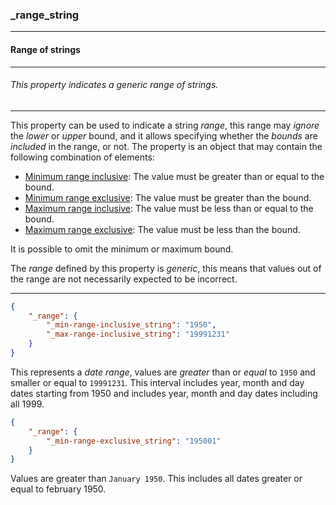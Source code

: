 ### _range_string



------
#### Range of strings



------
###### This property indicates a generic range of strings.



------
This property can be used to indicate a string *range*, this range may *ignore* the *lower* or *upper* bound, and it allows specifying whether the *bounds* are *included* in the range, or not. The property is an object that may contain the following combination of elements:

- [Minimum range inclusive](_min-range-inclusive_string.md): The value must be greater than or equal to the bound.
- [Minimum range exclusive](_min-range-exclusive_string.md): The value must be greater than the bound.
- [Maximum range inclusive](_max-range-inclusive_string.md): The value must be less than or equal to the bound.
- [Maximum range exclusive](_max-range-exclusive_string.md): The value must be less than the bound.

It is possible to omit the minimum or maximum bound.

The *range* defined by this property is *generic*, this means that values out of the range are not necessarily expected to be incorrect.



------
```json
{
	"_range": {
		"_min-range-inclusive_string": "1950",
		"_max-range-inclusive_string": "19991231"
	}
}
```

This represents a *date range*, values are *greater* than or *equal* to `1950` and smaller or equal to `19991231`. This interval includes year, month and day dates starting from 1950 and includes year, month and day dates including all 1999.



```json
{
	"_range": {
		"_min-range-exclusive_string": "195001"
	}
}
```

Values are greater than `January 1950`.
This includes all dates greater or equal to february 1950.